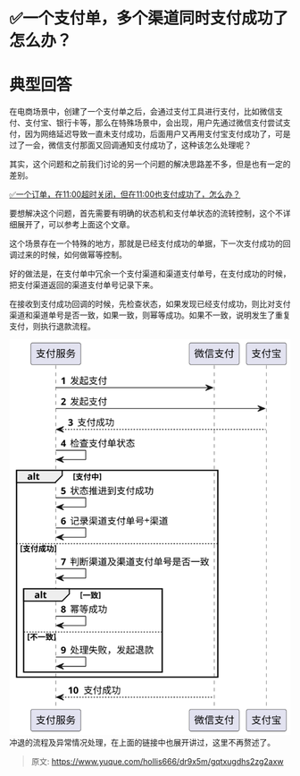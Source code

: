 # ✅一个支付单，多个渠道同时支付成功了怎么办？


# 典型回答

在电商场景中，创建了一个支付单之后，会通过支付工具进行支付，比如微信支付、支付宝、银行卡等，那么在特殊场景中，会出现，用户先通过微信支付尝试支付，因为网络延迟导致一直未支付成功，后面用户又再用支付宝支付成功了，可是过了一会，微信支付那面又回调通知支付成功了，这种该怎么处理呢？

其实，这个问题和之前我们讨论的另一个问题的解决思路差不多，但是也有一定的差别。

[✅一个订单，在11:00超时关闭，但在11:00也支付成功了，怎么办？](https://www.yuque.com/hollis666/dr9x5m/vwwc639702l84g4g?view=doc_embed)

要想解决这个问题，首先需要有明确的状态机和支付单状态的流转控制，这个不详细展开了，可以参考上面这个文章。

这个场景存在一个特殊的地方，那就是已经支付成功的单据，下一次支付成功的回调过来的时候，如何做幂等控制。

好的做法是，在支付单中冗余一个支付渠道和渠道支付单号，在支付成功的时候，把支付渠道返回的渠道支付单号记录下来。

在接收到支付成功回调的时候，先检查状态，如果发现已经支付成功，则比对支付渠道和渠道单号是否一致，如果一致，则幂等成功。如果不一致，说明发生了重复支付，则执行退款流程。

![09b0d217136fcb440f319e2ada1cc887.svg](./img/X1XM_9lm4EGfs-9u/09b0d217136fcb440f319e2ada1cc887-409546.svg)
冲退的流程及异常情况处理，在上面的链接中也展开讲过，这里不再赘述了。


> 原文: <https://www.yuque.com/hollis666/dr9x5m/gqtxugdhs2zg2axw>